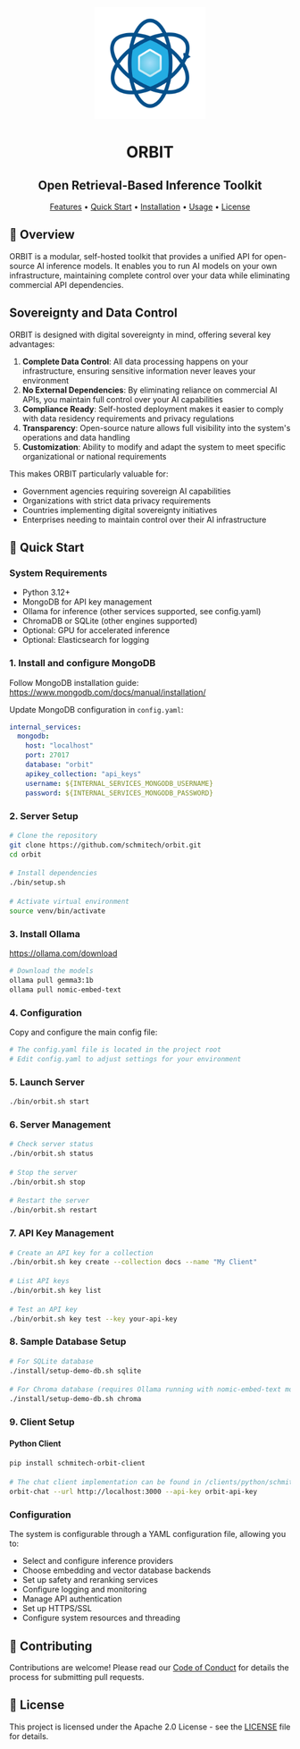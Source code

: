<div align="center">
  <img src="orbit.png" width="200" height="200" alt="ORBIT">
  
  <h1>ORBIT</h1>
  <h2><strong>Open Retrieval-Based Inference Toolkit</strong></h2>
  
  <p>
    <a href="#-key-features">Features</a> •
    <a href="#-quick-start">Quick Start</a> •
    <a href="#-installation">Installation</a> •
    <a href="#-usage">Usage</a> •
    <a href="#-license">License</a>
  </p>
</div>

## 🎯 Overview

ORBIT is a modular, self-hosted toolkit that provides a unified API for open-source AI inference models. It enables you to run AI models on your own infrastructure, maintaining complete control over your data while eliminating commercial API dependencies.

## Sovereignty and Data Control

ORBIT is designed with digital sovereignty in mind, offering several key advantages:

1. **Complete Data Control**: All data processing happens on your infrastructure, ensuring sensitive information never leaves your environment
2. **No External Dependencies**: By eliminating reliance on commercial AI APIs, you maintain full control over your AI capabilities
3. **Compliance Ready**: Self-hosted deployment makes it easier to comply with data residency requirements and privacy regulations
4. **Transparency**: Open-source nature allows full visibility into the system's operations and data handling
5. **Customization**: Ability to modify and adapt the system to meet specific organizational or national requirements

This makes ORBIT particularly valuable for:

- Government agencies requiring sovereign AI capabilities
- Organizations with strict data privacy requirements
- Countries implementing digital sovereignty initiatives
- Enterprises needing to maintain control over their AI infrastructure

## 🚀 Quick Start

### System Requirements

- Python 3.12+
- MongoDB for API key management
- Ollama for inference (other services supported, see config.yaml)
- ChromaDB or SQLite (other engines supported)
- Optional: GPU for accelerated inference
- Optional: Elasticsearch for logging

### 1. Install and configure MongoDB
Follow MongoDB installation guide: https://www.mongodb.com/docs/manual/installation/

Update MongoDB configuration in `config.yaml`:

```yaml
internal_services:
  mongodb:
    host: "localhost"
    port: 27017
    database: "orbit"
    apikey_collection: "api_keys"
    username: ${INTERNAL_SERVICES_MONGODB_USERNAME}
    password: ${INTERNAL_SERVICES_MONGODB_PASSWORD}
```

### 2. Server Setup

```bash
# Clone the repository
git clone https://github.com/schmitech/orbit.git
cd orbit

# Install dependencies
./bin/setup.sh

# Activate virtual environment
source venv/bin/activate
```

### 3. Install Ollama
https://ollama.com/download

```bash
# Download the models
ollama pull gemma3:1b
ollama pull nomic-embed-text
```

### 4. Configuration
Copy and configure the main config file:
```bash
# The config.yaml file is located in the project root
# Edit config.yaml to adjust settings for your environment
```

### 5. Launch Server
```bash
./bin/orbit.sh start
```

### 6. Server Management
```bash
# Check server status
./bin/orbit.sh status

# Stop the server
./bin/orbit.sh stop

# Restart the server
./bin/orbit.sh restart
```

### 7. API Key Management
```bash
# Create an API key for a collection
./bin/orbit.sh key create --collection docs --name "My Client"

# List API keys
./bin/orbit.sh key list

# Test an API key
./bin/orbit.sh key test --key your-api-key
```

### 8. Sample Database Setup
```bash
# For SQLite database
./install/setup-demo-db.sh sqlite

# For Chroma database (requires Ollama running with nomic-embed-text model)
./install/setup-demo-db.sh chroma
```

### 9. Client Setup

#### Python Client

```bash
pip install schmitech-orbit-client

# The chat client implementation can be found in /clients/python/schmitech_orbit_client/chat_client.py
orbit-chat --url http://localhost:3000 --api-key orbit-api-key
```

### Configuration

The system is configurable through a YAML configuration file, allowing you to:

- Select and configure inference providers
- Choose embedding and vector database backends
- Set up safety and reranking services
- Configure logging and monitoring
- Manage API authentication
- Set up HTTPS/SSL
- Configure system resources and threading

## 🤝 Contributing

Contributions are welcome! Please read our [Code of Conduct](CODE_OF_CONDUCT.md) for details the process for submitting pull requests.

## 📃 License

This project is licensed under the Apache 2.0 License - see the [LICENSE](LICENSE) file for details.